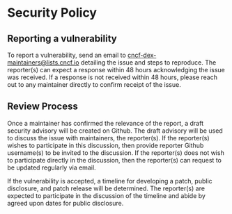 # Security Policy

## Reporting a vulnerability

To report a vulnerability, send an email to [cncf-dex-maintainers@lists.cncf.io](mailto:cncf-dex-maintainers@lists.cncf.io)
detailing the issue and steps to reproduce. The reporter(s) can expect a
response within 48 hours acknowledging the issue was received. If a response is
not received within 48 hours, please reach out to any maintainer directly
to confirm receipt of the issue.

## Review Process

Once a maintainer has confirmed the relevance of the report, a draft security
advisory will be created on Github. The draft advisory will be used to discuss
the issue with maintainers, the reporter(s).
If the reporter(s) wishes to participate in this discussion, then provide
reporter Github username(s) to be invited to the discussion. If the reporter(s)
does not wish to participate directly in the discussion, then the reporter(s)
can request to be updated regularly via email.

If the vulnerability is accepted, a timeline for developing a patch, public
disclosure, and patch release will be determined. The reporter(s) are expected
to participate in the discussion of the timeline and abide by agreed upon dates
for public disclosure.
